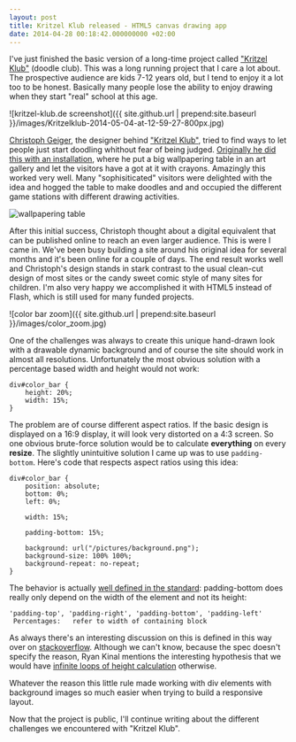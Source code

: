 ```yaml
---
layout: post
title: Kritzel Klub released - HTML5 canvas drawing app
date: 2014-04-28 00:18:42.000000000 +02:00
---
```

I've just finished the basic version of a long-time project called ["Kritzel Klub"](http://www.kritzel-klub.de) (doodle club). This was a long running project that I care a lot about. The prospective audience are kids 7-12 years old, but I tend to enjoy it a lot too to be honest. Basically many people lose the ability to enjoy drawing when they start "real" school at this age. 

![kritzel-klub.de screenshot]({{ site.github.url | prepend:site.baseurl }}/images/Kritzelklub-2014-05-04-at-12-59-27-800px.jpg)

[Christoph Geiger](http://www.christophgeiger.de), the designer behind ["Kritzel Klub"](http://www.kritzel-klub.de), tried to find ways to let people just start doodling whithout fear of being judged. [Originally he did this with an installation](http://kritzel-klub.de/event/), where he put a big wallpapering table in an art gallery and let the visitors have a got at it with crayons. Amazingly this worked very well. Many "sophisiticated" visitors were delighted with the idea and hogged the table to make doodles and and occupied the different game stations with different drawing activities.

![wallpapering table](http://www.kritzel-klub.de/static/event/images/kritzel_klub-11.jpg)

After this initial success, Christoph thought about a digital equivalent that can be published online to reach an even larger audience. This is were I came in. We've been busy building a site around his original idea for several months and it's been online for a couple of days. The end result works well and Christoph's design stands in stark contrast to the usual clean-cut design of most sites or the candy sweet comic style of many sites for children. I'm also very happy we accomplished it with HTML5 instead of Flash, which is still used for many funded projects.

![color bar zoom]({{ site.github.url | prepend:site.baseurl }}/images/color_zoom.jpg)

One of the challenges was always to create this unique hand-drawn look with a drawable dynamic background and of course the site should work in almost all resolutions. Unfortunately the most obvious solution with a percentage based width and height would not work:

``` language-css
div#color_bar {
    height: 20%;
    width: 15%;
}
```

The problem are of course different aspect ratios. If the basic design is displayed on a 16:9 display, it will look very distorted on a 4:3 screen. So one obvious brute-force solution would be to calculate **everything** on every **resize**. The slightly unintuitive solution I came up was to use <code class="language-css">padding-bottom</code>. Here's code that respects aspect ratios using this idea:

``` language-css
div#color_bar {
    position: absolute;
    bottom: 0%;
    left: 0%;

    width: 15%;

    padding-bottom: 15%;

    background: url("/pictures/background.png");
    background-size: 100% 100%;
    background-repeat: no-repeat;
}
```

The behavior is actually [well defined in the standard](http://www.w3.org/TR/CSS2/box.html#padding-properties): padding-bottom does really only depend on the width of the element and not its height:

```
'padding-top', 'padding-right', 'padding-bottom', 'padding-left'
 Percentages:  	refer to width of containing block
```

As always there's an interesting discussion on this is defined in this way over on [stackoverflow](http://stackoverflow.com/questions/11003911/why-are-margin-padding-percentages-in-css-always-calculated-against-width). Although we can't know, because the spec doesn't specify the reason, Ryan Kinal mentions the interesting hypothesis that we would have [infinite loops of height calculation](http://stackoverflow.com/a/11004839/731302) otherwise.

Whatever the reason this little rule made working with div elements with background images so much easier when trying to build a responsive layout.

Now that the project is public, I'll continue writing about the different challenges we encountered with "Kritzel Klub".


